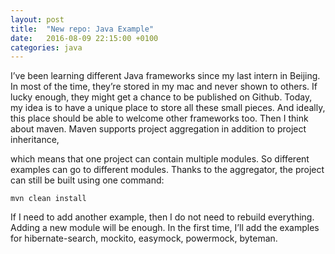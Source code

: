 ```yaml
---
layout: post
title:  "New repo: Java Example"
date:   2016-08-09 22:15:00 +0100
categories: java
---
```


I’ve been learning different Java frameworks since my last intern in Beijing.
In most of the time, they’re stored in my mac and never shown to others. If
lucky enough, they might get a chance to be published on Github. Today, my idea
is to have a unique place to store all these small pieces. And ideally, this
place should be able to welcome other frameworks too. Then I think about maven.
Maven supports project aggregation in addition to project inheritance, 

<!--more-->

which means that one project can contain multiple modules. So different
examples can go to different modules. Thanks to the aggregator, the project can
still be built using one command: 

    mvn clean install

If I need to add another example, then I do not need to rebuild everything.
Adding a new module will be enough. In the first time, I’ll add the examples for
hibernate-search, mockito, easymock, powermock, byteman.

